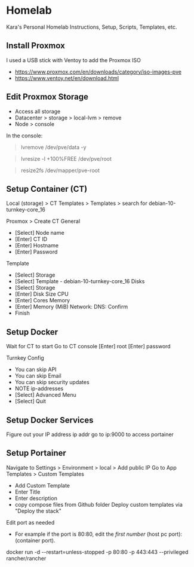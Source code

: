 # Homelab
Kara's Personal Homelab Instructions, Setup, Scripts, Templates, etc.

## Install Proxmox
I used a USB stick with Ventoy to add the Proxmox ISO
 - https://www.proxmox.com/en/downloads/category/iso-images-pve
 - https://www.ventoy.net/en/download.html

## Edit Proxmox Storage
- Access all storage
- Datacenter > storage > local-lvm > remove
- Node > console

In the console:

> lvremove /dev/pve/data -y

> lvresize -l +100%FREE /dev/pve/root

> resize2fs /dev/mapper/pve-root

## Setup Container (CT)
Local (storage) > CT Templates > Templates > search for debian-10-turnkey-core_16

Proxmox > Create CT
General
- [Select] Node name
- [Enter] CT ID
- [Enter] Hostname
- [Enter] Password

Template
- [Select] Storage
- [Select] Template - debian-10-turnkey-core_16
Disks
- [Select] Storage
- [Enter] Disk Size
CPU
- [Enter] Cores
Memory
- [Enter] Memory (MiB)
Network:
DNS:
Confirm
- Finish

## Setup Docker
Wait for CT to start
Go to CT console
[Enter] root
[Enter] password

Turnkey Config
- You can skip API
- You can skip Email
- You can skip security updates
- NOTE ip-addresses
- [Select] Advanced Menu
- [Select] Quit

## Setup Docker Services
Figure out your IP address
ip addr
go to ip:9000 to access portainer

## Setup Portainer
Navigate to Settings > Environment > local > Add public IP
Go to App Templates > Custom Templates 
- Add Custom Template
- Enter Title
- Enter description
- copy compose files from Github folder
Deploy custom templates via "Deploy the stack"

Edit port as needed
- For example if the port is 80:80, edit the *first number* (host pc port):(container port). 

docker run -d --restart=unless-stopped -p 80:80 -p 443:443 --privileged rancher/rancher
